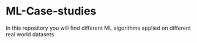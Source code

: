 # ML-Case-studies
In this repository you will find different ML algorithms applied on different real world datasets

